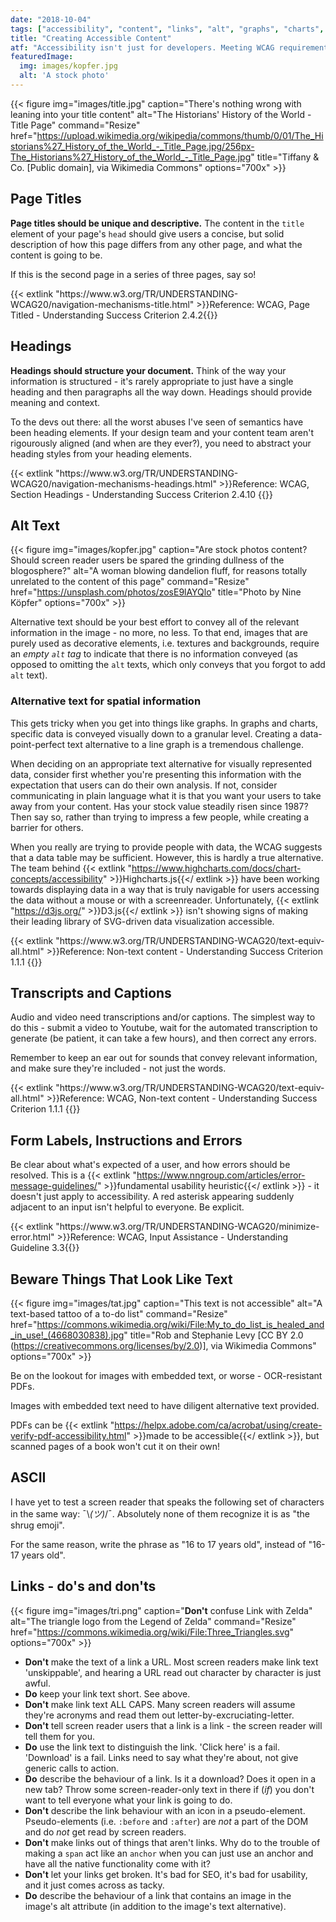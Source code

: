 ```yaml
---
date: "2018-10-04"
tags: ["accessibility", "content", "links", "alt", "graphs", "charts", "forms", "video", "PDFs", "Zelda"]
title: "Creating Accessible Content"
atf: "Accessibility isn't just for developers. Meeting WCAG requirements <em>has</em> to be a team effort, and content is no exception. This is also a great way to get SEO wins, while improving your accessibility!"
featuredImage:
  img: images/kopfer.jpg
  alt: 'A stock photo'
---
```


{{< figure
img="images/title.jpg" 
caption="There's nothing wrong with leaning into your title content"
alt="The Historians&#039; History of the World - Title Page" 
command="Resize" 
href="https://upload.wikimedia.org/wikipedia/commons/thumb/0/01/The_Historians%27_History_of_the_World_-_Title_Page.jpg/256px-The_Historians%27_History_of_the_World_-_Title_Page.jpg"
title="Tiffany &amp; Co. [Public domain], via Wikimedia Commons"
options="700x" >}}

## Page Titles
<strong>Page titles should be unique and descriptive.</strong> The content in the <code>title</code> element of your page's <code>head</code> should give users a concise, but solid description of how this page differs from any other page, and what the content is going to be. 

If this is the second page in a series of three pages, say so!

<p class="emp--gold">{{< extlink "https://www.w3.org/TR/UNDERSTANDING-WCAG20/navigation-mechanisms-title.html" >}}Reference: WCAG, Page Titled - Understanding Success Criterion 2.4.2{{</ extlink >}}</p>


## Headings
<strong>Headings should structure your document.</strong> Think of the way your information is structured - it's rarely appropriate to just have a single heading and then paragraphs all the way down. Headings should provide meaning and context.

To the devs out there: all the worst abuses I've seen of semantics have been heading elements. If your design team and your content team aren't rigourously aligned (and when are they ever?), you need to abstract your heading styles from your heading elements. 

<p class="emp--gold">{{< extlink "https://www.w3.org/TR/UNDERSTANDING-WCAG20/navigation-mechanisms-headings.html" >}}Reference: WCAG, Section Headings - Understanding Success Criterion 2.4.10
{{</ extlink >}}</p>

## Alt Text

{{< figure
img="images/kopfer.jpg" 
caption="Are stock photos content? Should screen reader users be spared the grinding dullness of the blogosphere?"
alt="A woman blowing dandelion fluff, for reasons totally unrelated to the content of this page" 
command="Resize" 
href="https://unsplash.com/photos/zosE9lAYQlo"
title="Photo by Nine Köpfer"
options="700x" >}}

Alternative text should be your best effort to convey all of the relevant information in the image - no more, no less. To that end, images that are purely used as decorative elements, i.e. textures and backgrounds, require an <em>empty <code>alt</code> tag</em> to indicate that there is no information conveyed (as opposed to omitting the <code>alt</code> texts, which only conveys that you forgot to add <code>alt</code> text). 

### Alternative text for spatial information

This gets tricky when you get into things like graphs. In graphs and charts, specific data is conveyed visually down to a granular level. Creating a data-point-perfect text alternative to a line graph is a tremendous challenge. 

When deciding on an appropriate text alternative for visually represented data, consider first whether you're presenting this information with the expectation that users can do their own analysis. If not, consider communicating in plain language what it is that you want your users to take away from your content. Has your stock value steadily risen since 1987? Then say so, rather than trying to impress a few people, while creating a barrier for others.

When you really are trying to provide people with data, the WCAG suggests that a data table may be sufficient. However, this is hardly a true alternative. The team behind {{< extlink "https://www.highcharts.com/docs/chart-concepts/accessibility" >}}Highcharts.js{{</ extlink >}} have been working towards displaying data in a way that is truly navigable for users accessing the data without a mouse or with a screenreader. Unfortunately, {{< extlink "https://d3js.org/" >}}D3.js{{</ extlink >}} isn't showing signs of making their leading library of SVG-driven data visualization accessible.

<p class="emp--gold">{{< extlink "https://www.w3.org/TR/UNDERSTANDING-WCAG20/text-equiv-all.html" >}}Reference: Non-text content - Understanding Success Criterion 1.1.1
{{</ extlink >}}</p>

## Transcripts and Captions

Audio and video need transcriptions and/or captions. The simplest way to do this - submit a video to Youtube, wait for the automated transcription to generate (be patient, it can take a few hours), and then correct any errors. 

Remember to keep an ear out for sounds that convey relevant information, and make sure they're included - not just the words.

<p class="emp--gold">{{< extlink "https://www.w3.org/TR/UNDERSTANDING-WCAG20/text-equiv-all.html" >}}Reference: WCAG, Non-text content - Understanding Success Criterion 1.1.1
{{</ extlink >}}</p>

## Form Labels, Instructions and Errors

Be clear about what's expected of a user, and how errors should be resolved. This is a {{< extlink "https://www.nngroup.com/articles/error-message-guidelines/" >}}fundamental usability heuristic{{</ extlink >}} - it doesn't just apply to accessibility. A red asterisk appearing suddenly adjacent to an input isn't helpful to everyone. Be explicit.

<p class="emp--gold">{{< extlink "https://www.w3.org/TR/UNDERSTANDING-WCAG20/minimize-error.html" >}}Reference: WCAG, Input Assistance - Understanding Guideline 3.3{{</ extlink >}}</p>


## Beware Things That Look Like Text

{{< figure
img="images/tat.jpg" 
caption="This text is not accessible"
alt="A text-based tattoo of a to-do list" 
command="Resize" 
href="https://commons.wikimedia.org/wiki/File:My_to_do_list_is_healed_and_in_use!_(4668030838).jpg"
title="Rob and Stephanie Levy [CC BY 2.0 (https://creativecommons.org/licenses/by/2.0)], via Wikimedia Commons"
options="700x" >}}

Be on the lookout for images with embedded text, or worse - OCR-resistant PDFs.

Images with embedded text need to have diligent alternative text provided. 

PDFs can be {{< extlink "https://helpx.adobe.com/ca/acrobat/using/create-verify-pdf-accessibility.html" >}}made to be accessible{{</ extlink >}}, but scanned pages of a book won't cut it on their own!

## ASCII

I have yet to test a screen reader that speaks the following set of characters in the same way: ¯\\_(ツ)_/¯. Absolutely none of them recognize it is as "the shrug emoji".

For the same reason, write the phrase as "16 to 17 years old", instead of "16-17 years old".

## Links - do's and don'ts

{{< figure
img="images/tri.png" 
caption="<strong>Don't</strong> confuse Link with Zelda"
alt="The triangle logo from the Legend of Zelda" 
command="Resize" 
href="https://commons.wikimedia.org/wiki/File:Three_Triangles.svg"
options="700x" >}}

<ul>
	<li><strong>Don't</strong> make the text of a link a URL. Most screen readers make link text 'unskippable', and hearing a URL read out character by character is just awful.</li>
	<li><strong>Do</strong> keep your link text short. See above.</li>
	<li><strong>Don't</strong> make link text ALL CAPS. Many screen readers will assume they're acronyms and read them out letter-by-excruciating-letter.</li>
	<li><strong>Don't</strong> tell screen reader users that a link is a link - the screen reader will tell them for you.</li>
	<li><strong>Do</strong> use the link text to distinguish the link. 'Click here' is a fail. 'Download' is a fail. Links need to say what they're about, not give generic calls to action.</li>
	<li><strong>Do</strong> describe the behaviour of a link. Is it a download? Does it open in a new tab? Throw some screen-reader-only text in there if (<em>if</em>) you don't want to tell everyone what your link is going to do.</li>
	<li><strong>Don't</strong> describe the link behaviour with an icon in a pseudo-element. Pseudo-elements (i.e. <code>:before</code> and <code>:after</code>) are <em>not</em> a part of the DOM and do <em>not</em> get read by screen readers.</li>
	<li><strong>Don't</strong> make links out of things that aren't links. Why do to the trouble of making a <code>span</code> act like an <code>anchor</code> when you can just use an anchor and have all the native functionality come with it?</li>
	<li><strong>Don't</strong> let your links get broken. It's bad for SEO, it's bad for usability, and it just comes across as tacky.</li>
	<li><strong>Do</strong> describe the behaviour of a link that contains an image in the image's alt attribute (in addition to the image's text alternative).</li>
</ul>
